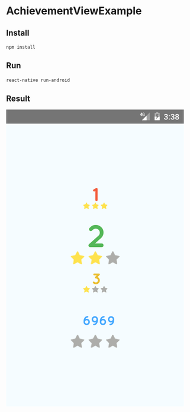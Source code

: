 # AchievementViewExample

## Install

```bash
npm install
```

## Run

```bash
react-native run-android
```
## Result
![android](https://github.com/tientnvn/AchievementViewExample/blob/master/example.png)
